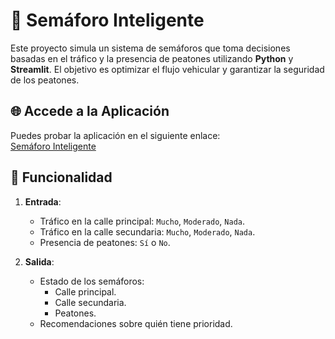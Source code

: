 # 🚦 Semáforo Inteligente

Este proyecto simula un sistema de semáforos que toma decisiones basadas en el tráfico y la presencia de peatones utilizando **Python** y **Streamlit**. El objetivo es optimizar el flujo vehicular y garantizar la seguridad de los peatones.

## 🌐 Accede a la Aplicación

Puedes probar la aplicación en el siguiente enlace:  
[Semáforo Inteligente](https://blank-app-zcmd4wzboas.streamlit.app/)

## 🚦 Funcionalidad

1. **Entrada**:
   - Tráfico en la calle principal: `Mucho`, `Moderado`, `Nada`.
   - Tráfico en la calle secundaria: `Mucho`, `Moderado`, `Nada`.
   - Presencia de peatones: `Sí` o `No`.

2. **Salida**:
   - Estado de los semáforos:
     - Calle principal.
     - Calle secundaria.
     - Peatones.
   - Recomendaciones sobre quién tiene prioridad.

